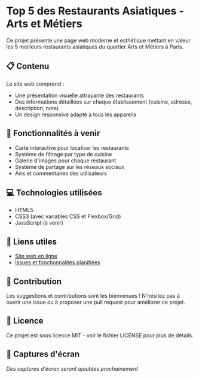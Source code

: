 # Top 5 des Restaurants Asiatiques - Arts et Métiers

Ce projet présente une page web moderne et esthétique mettant en valeur les 5 meilleurs restaurants asiatiques du quartier Arts et Métiers à Paris.

## 📋 Contenu

Le site web comprend :
- Une présentation visuelle attrayante des restaurants
- Des informations détaillées sur chaque établissement (cuisine, adresse, description, note)
- Un design responsive adapté à tous les appareils

## 🚀 Fonctionnalités à venir

- Carte interactive pour localiser les restaurants
- Système de filtrage par type de cuisine
- Galerie d'images pour chaque restaurant
- Système de partage sur les réseaux sociaux
- Avis et commentaires des utilisateurs

## 💻 Technologies utilisées

- HTML5
- CSS3 (avec variables CSS et Flexbox/Grid)
- JavaScript (à venir)

## 🔗 Liens utiles

- [Site web en ligne](https://philou1234.github.io/top5-restaurants-asiatiques-arts-et-metiers/)
- [Issues et fonctionnalités planifiées](https://github.com/Philou1234/top5-restaurants-asiatiques-arts-et-metiers/issues)

## 🤝 Contribution

Les suggestions et contributions sont les bienvenues ! N'hésitez pas à ouvrir une issue ou à proposer une pull request pour améliorer ce projet.

## 📝 Licence

Ce projet est sous licence MIT - voir le fichier LICENSE pour plus de détails.

## 📸 Captures d'écran

_Des captures d'écran seront ajoutées prochainement_